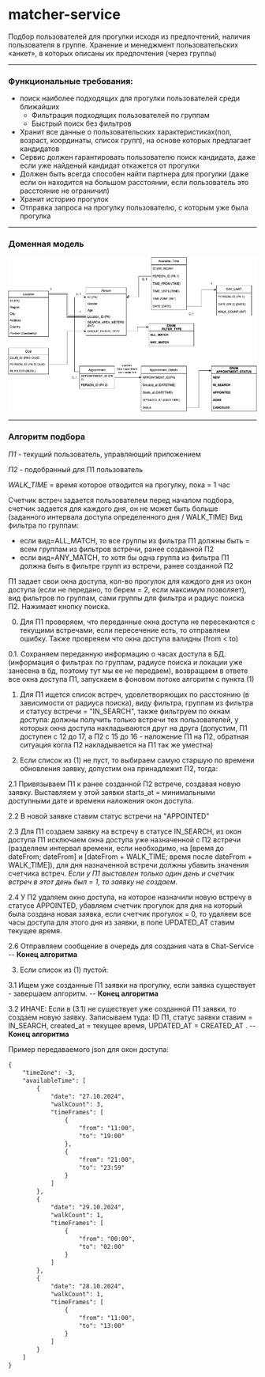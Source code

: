 # matcher-service
Подбор пользователей для прогулки исходя из предпочтений, наличия пользователя в группе. Хранение и менеджмент пользовательских «анкет», в которых описаны их предпочтения (через группы)

---
### Функциональные требования:

- поиск наиболее подходящих для прогулки пользователей среди ближайших
    - Фильтрация подходящих пользователей по группам
    - Быстрый поиск без фильтров
- Хранит все данные о пользовательских характеристиках(пол, возраст, координаты, список групп), на основе которых предлагает кандидатов
- Сервис должен гарантировать пользователю поиск кандидата, даже если уже найденый кандидат откажется от прогулки
- Должен быть всегда способен найти партнера для прогулки (даже если он находится на большом расстоянии, если пользователь это расстояние не ограничил)
- Хранит историю прогулок
- Отправка запроса на прогулку пользователю, с которым уже была прогулка

---
### Доменная модель

![Domain model](./doc/img/matcher_service_domain_sql_prototype_psql-.png)

---
### Алгоритм подбора
_П1_ - текущий пользователь, управляющий приложением

_П2_ - подобранный для П1 пользователь

_WALK_TIME_ = время которое отводится на прогулку, пока = 1 час

Счетчик встреч задается пользователем перед началом подбора, счетчик задается для каждого дня, он не может быть больше (заданного интервала доступа определенного дня / WALK_TIME) 
Вид фильтра по группам:
- если вид=ALL_MATCH, то все группы из фильтра П1 должны быть = всем группам из фильтров встречи, ранее созданной П2
- если вид=ANY_MATCH, то хотя бы одна группа из фильтра П1 должна быть в фильтре групп из встречи, ранее созданной П2

П1 задает свои окна доступа, кол-во прогулок для каждого дня из окон доступа (если не передано, то берем = 2, если максимум позволяет), вид фильтров по группам, сами группы для фильтра и радиус поиска П2. Нажимает кнопку поиска.

0. Для П1 проверяем, что переданные окна доступа не пересекаются с текущими встречами, если пересечение есть, то отправляем ошибку. Также провреяем что окна доступа валидны (from < to)


0.1. Сохраняем переданную информацию о часах доступа в БД. (информация о фильтрах по группам, радиусе поиска и локации уже занесена в бд, поэтому тут мы ее не передаем), возвращаем в ответе все окна доступа П1, запускаем в фоновом потоке алгоритм с пункта (1)

1. Для П1 ищется список встреч, удовлетворяющих по расстоянию (в зависимости от радиуса поиска), виду фильтра, группам из фильтра и статусу встречи = "IN_SEARCH", также фильтруем по окнам доступа: должны получить только встречи тех пользователей, у которых окна доступа накладываются друг на друга (допустим, П1 доступен с 12 до 17, а П2 c 15 до 16 - наложение П1 на П2, обратная ситуация когла П2 накладывается на П1 так же уместна)

2. Если список из (1) не пуст, то выбираем самую старшую по времени обновления заявку, допустим она принадлежит П2, тогда:

2.1  Привязываем П1 к ранее созданной П2 встрече, создавая новую заявку. Выставляем у этой заявки starts_at = минимальными доступными дате и времени наложения окон доступа. 

2.2  В новой заявке ставим статус встречи на "APPOINTED"

2.3 Для П1 создаем заявку на встречу в статусе IN_SEARCH, из окон доступа П1 исключаем окна доступа уже назначенной с П2 встречи (разделяем интервал времени, если необходимо, на [время до dateFrom; dateFrom] и [dateFrom + WALK_TIME; время после dateFrom + WALK_TIME]), для дня назначенной встречи должны убавить значения счетчика встреч. _Если у П1 выставлен только один день и счетчик встреч в этот день был = 1, то заявку не создаем_. 

2.4  У П2 удаляем окно доступа, на которое назначили новую встречу в статусе APPOINTED, убавляем счетчик прогулок для дня на который была создана новая заявка, если счетчик прогулок = 0, то удаляем все часы доступа для этого дня из заявки, в поле UPDATED_AT ставим текущее время.

2.6  Отправляем сообщение в очередь для создания чата в Chat-Service -- **Конец алгоритма**

3. Если список из (1) пустой:

3.1 Ищем уже созданные П1 заявки на прогулку, если заявка существует - завершаем алгоритм. -- **Конец алгоритма**
   
3.2 ИНАЧЕ: Если в (3.1) не существует уже созданной П1 заявки, то создаем новую заявку. Записываем туда: ID П1, статус заявки ставим = IN_SEARCH, created_at = текущее время, UPDATED_AT = CREATED_AT . -- **Конец алгоритма**


Пример передаваемого json для окон доступа:
```
{
    "timeZone": -3,
    "availableTime": [
        {
            "date": "27.10.2024",
            "walkCount": 3,
            "timeFrames": [
                {
                    "from": "11:00",
                    "to": "19:00"
                },
                {
                    "from": "21:00",
                    "to": "23:59"
                }
            ]
        },
        {
            "date": "29.10.2024",
            "walkCount": 1,
            "timeFrames": [
                {
                    "from": "00:00",
                    "to": "02:00"
                }
            ]
        },
        {
            "date": "28.10.2024",
            "walkCount": 1,
            "timeFrames": [
                {
                    "from": "11:00",
                    "to": "13:00"
                }
            ]
        }
    ]
}
```
